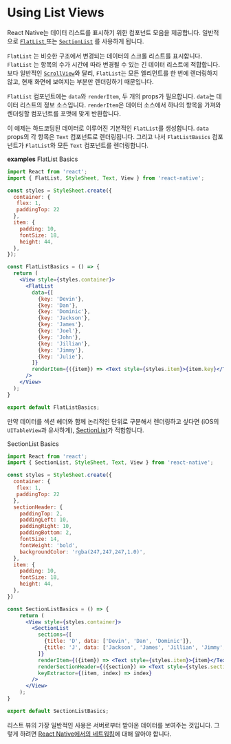 # Using List Views
React Native는 데이터 리스트를 표시하기 위한 컴포넌트 모음을 제공합니다. 일반적으로 [`FlatList` ](https://reactnative.dev/docs/flatlist) 또는 [`SectionList`](https://reactnative.dev/docs/sectionlist) 를 사용하게 됩니다. 

`FlatList` 는 비슷한 구조에서 변경되는 데이터의 스크롤 리스트를 표시합니다. `FlatList` 는 항목의 수가 시간에 따라 변경될 수 있는 긴 데이터 리스트에 적합합니다. 보다 일반적인 [`ScrollView`](https://reactnative.dev/docs/using-a-scrollview)와 달리, `FlatList`는 모든 엘리먼트를 한 번에 렌더링하지 않고, 현재 화면에 보여지는 부분만 렌더링하기 때문입니다. 

`FlatList` 컴포넌트에는 `data`와 `renderItem`, 두 개의 props가 필요합니다. `data`는 데이터 리스트의 정보 소스입니다. `renderItem`은 데이터 소스에서 하나의 항목을 가져와 렌더링할 컴포넌트를 포맷에 맞게 반환합니다. 

이 예제는 하드코딩된 데이터로 이루어진 기본적인 `FlatList`를 생성합니다. `data` props의 각 항목은 `Text` 컴포넌트로 렌더링됩니다. 그리고 나서 `FlatListBasics` 컴포넌트가 `FlatList`와 모든 `Text` 컴포넌트를 렌더링합니다. 

**examples**
FlatList Basics
```jsx
import React from 'react';
import { FlatList, StyleSheet, Text, View } from 'react-native';

const styles = StyleSheet.create({
  container: {
   flex: 1,
   paddingTop: 22
  },
  item: {
    padding: 10,
    fontSize: 18,
    height: 44,
  },
});

const FlatListBasics = () => {
  return (
    <View style={styles.container}>
      <FlatList
        data={[
          {key: 'Devin'},
          {key: 'Dan'},
          {key: 'Dominic'},
          {key: 'Jackson'},
          {key: 'James'},
          {key: 'Joel'},
          {key: 'John'},
          {key: 'Jillian'},
          {key: 'Jimmy'},
          {key: 'Julie'},
        ]}
        renderItem={({item}) => <Text style={styles.item}>{item.key}</Text>}
      />
    </View>
  );
}

export default FlatListBasics;
```
만약 데이터를 섹션 헤더와 함께 논리적인 단위로 구분해서 렌더링하고 싶다면 (iOS의 `UITableView`과 유사하게), [SectionList](https://reactnative.dev/docs/sectionlist)가 적합합니다. 


SectionList Basics
```jsx
import React from 'react';
import { SectionList, StyleSheet, Text, View } from 'react-native';

const styles = StyleSheet.create({
  container: {
   flex: 1,
   paddingTop: 22
  },
  sectionHeader: {
    paddingTop: 2,
    paddingLeft: 10,
    paddingRight: 10,
    paddingBottom: 2,
    fontSize: 14,
    fontWeight: 'bold',
    backgroundColor: 'rgba(247,247,247,1.0)',
  },
  item: {
    padding: 10,
    fontSize: 18,
    height: 44,
  },
})

const SectionListBasics = () => {
    return (
      <View style={styles.container}>
        <SectionList
          sections={[
            {title: 'D', data: ['Devin', 'Dan', 'Dominic']},
            {title: 'J', data: ['Jackson', 'James', 'Jillian', 'Jimmy', 'Joel', 'John', 'Julie']},
          ]}
          renderItem={({item}) => <Text style={styles.item}>{item}</Text>}
          renderSectionHeader={({section}) => <Text style={styles.sectionHeader}>{section.title}</Text>}
          keyExtractor={(item, index) => index}
        />
      </View>
    );
}

export default SectionListBasics;
```
리스트 뷰의 가장 일반적인 사용은 서버로부터 받아온 데이터를 보여주는 것입니다. 그렇게 하려면 [React Native에서의 네트워킹](https://reactnative.dev/docs/network)에 대해 알아야 합니다. 
